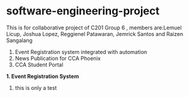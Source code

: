 # software-engineering-project
This is for collaborative project of C201 Group 6 , members are:Lemuel Licup, Joshua Lopez, Reggienel Patawaran,  Jemrick Santos and Raizen Sangalang


1. Event Registration system integrated with automation 
2. News Publication for CCA Phoenix 
3. CCA Student Portal 

**1. Event Registration System**

1. this is only a test 
